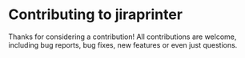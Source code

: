 # Contributing to jiraprinter

Thanks for considering a contribution! All contributions are welcome, including
bug reports, bug fixes, new features or even just questions.
